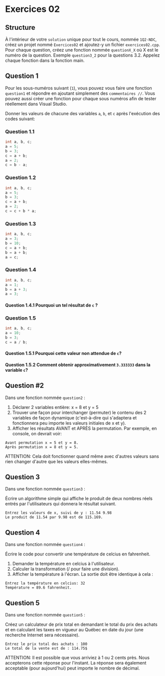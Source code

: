 # Exercices 02

## Structure

À l'intérieur de votre `solution` unique pour tout le cours, nommée `1Q2-NDC`, créez un projet nommé `Exercices02` et ajoutez-y un fichier `exercices02.cpp`. Pour chaque question, créez une fonction nommée `questionX_X` où X est le numéro de la question. Exemple `question3_2` pour la questions 3.2. Appelez chaque fonction dans la fonction main.

## Question 1

Pour les sous-numéros suivant (`1`), vous pouvez vous faire une fonction `question1` et répondre en ajoutant simplement des `commentaires //`. Vous pouvez aussi créer une fonction pour chaque sous numéros afin de tester réellement dans Visual Studio.

Donner les valeurs de chacune des variables `a`, `b`, et `c` après l'exécution des codes suivant:

### Question 1.1

```cpp
int a, b, c;
a = 5;
b = 3;
c = a + b;
a = 2;
c = b - a;
```

### Question 1.2

```cpp
int a, b, c;
a = 5;
b = 3;
c = a + b;
a = 2;
c = c + b * a;
```

### Question 1.3

```cpp
int a, b, c;
a = 3;
b = 10;
c = a + b;
b = a + b;
a = c;
```

### Question 1.4

```cpp
int a, b, c;
a = 1;
b = a + 3;
a = 3;
```

#### Question 1.4.1 Pourquoi un tel résultat de `c` ?

### Question 1.5

```cpp
int a, b, c;
a = 10;
b = 3;
c = a / b;
```

#### Question 1.5.1 Pourquoi cette valeur non attendue de `c`?

#### Question 1.5.2 Comment obtenir approximativement `3.333333` dans la variable `c`?

## Question #2

Dans une fonction nommée `question2` :

1. Déclarer 2 variables entière: x = 8 et y = 5
2. Trouver une façon pour interchanger (permuter) le contenu des 2 variables de façon dynamique (c'est-à-dire qui s'adaptera et fonctionnera peu importe les valeurs initiales de x et y).
3. Afficher les résultats AVANT et APRÈS la permutation. Par exemple, en console, on devrait voir:

```
Avant permutation x = 5 et y = 8.
Après permutation x = 8 et y = 5.
```

ATTENTION: Cela doit fonctionner quand même avec d'autres valeurs sans rien changer d'autre que les valeurs elles-mêmes.

## Question 3

Dans une fonction nommée `question3` :

Écrire un algorithme simple qui affiche le produit de deux nombres réels entrés par l'utilisateurs qui donnera le résultat suivant.

```plaintext
Entrez les valeurs de x, suivi de y : 11.54 9.98
Le produit de 11.54 par 9.98 est de 115.169.
```

## Question 4

Dans une fonction nommée `question4` :

Écrire le code pour convertir une température de celcius en fahrenheit.

1. Demander la température en celcius à l'utilisateur.
2. Calculer la transformation (/ pour faire une division).
3. Afficher la température à l'écran.
   La sortie doit être identique à cela :

```plaintext
Entrez la température en celcius: 32
Température = 89.6 fahrenheit.
```

## Question 5

Dans une fonction nommée `question5` :

Créez un calculateur de prix total en demandant le total du prix des achats et en calculant les taxes en vigueur au Québec en date du jour (une recherche Internet sera nécessaire).

```plaintext
Entrez le prix total des achats : 100
Le total de la vente est de : 114.75$
```

ATTENTION: Il est possible que vous arriviez à 1 ou 2 cents près. Nous accepterons cette réponse pour l'instant. La réponse sera également acceptable (pour aujourd'hui) peut importe le nombre de décimal.
